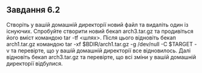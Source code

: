 ## Завдання 6.2

Створіть у вашій домашній директорії новий файл та видаліть один із існуючих. Спробуйте створити новий бекап arch3.tar.gz та продивіться його вміст командою tar -tf <шлях>.
Після цього відновіть бекап arch1.tar.gz командою tar -xf $BDIR/arch1.tar.gz -g /dev/null -C $TARGET -v та перевірте, що у вашій домашній директорії все відновилось. Далі відновіть бекап arch3.tar.gz та перевірте, що всі зміни у вашій домашній директорії відбулися.
